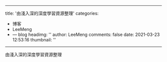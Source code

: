 
---
title: '由淺入深的深度學習資源整理'
categories: 
 - 博客
 - LeeMeng
 - — blog
headimg: ''
author: LeeMeng
comments: false
date: 2021-03-23 12:53:16
thumbnail: ''
---

<div>   
由淺入深的深度學習資源整理  
</div>
            